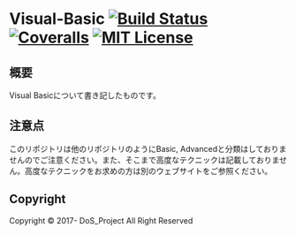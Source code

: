 # Visual-Basic [![Build Status](https://travis-ci.org/DoSO1O/Visual-Basic.svg?branch=master)](https://travis-ci.org/DoSO1O/Visual-Basic) [![Coveralls](https://img.shields.io/badge/coverage-10%25-yellow.svg)]() [![MIT License](http://img.shields.io/badge/license-MIT-blue.svg?style=flat)](LICENSE)

## 概要
Visual Basicについて書き記したものです。

## 注意点
このリポジトリは他のリポジトリのようにBasic, Advancedと分類はしておりませんのでご注意ください。また、そこまで高度なテクニックは記載しておりません。高度なテクニックをお求めの方は別のウェブサイトをご参照ください。

## Copyright
Copyright © 2017- DoS_Project All Right Reserved
